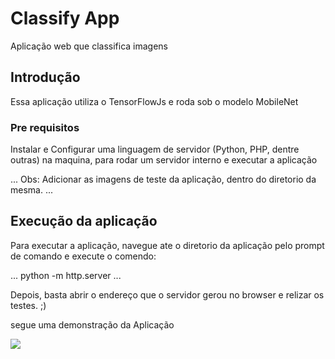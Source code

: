 # Classify App
Aplicação web que classifica imagens

## Introdução

Essa aplicação utiliza o TensorFlowJs e roda sob o modelo MobileNet

### Pre requisitos

Instalar e Configurar uma linguagem de servidor (Python, PHP, dentre outras) na maquina, para rodar um servidor interno e executar a aplicação

...
Obs: Adicionar as imagens de teste da aplicação, dentro do diretorio da mesma.
...


## Execução da aplicação
Para executar a aplicação, navegue ate o diretorio da aplicação pelo prompt de comando e execute o comendo:

...
python -m http.server
...

Depois, basta abrir o endereço que o servidor gerou no browser e relizar os testes. ;)

segue uma demonstração da Aplicação

![](Classification.gif)
